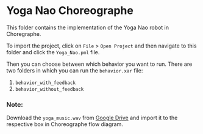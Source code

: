 # Yoga Nao Choreographe

This folder contains the implementation of the Yoga Nao robot in Choregraphe. 

To import the project, click on `File` > `Open Project` and then navigate to this folder and click the `Yoga_Nao.pml` file.

Then you can choose between which behavior you want to run.
There are two folders in which you can run the `behavior.xar` file:
1. `behavior_with_feedback`
2. `behavior_without_feedback`

### Note:
Download the `yoga_music.wav` from [Google Drive](https://drive.google.com/file/d/1H3gUy-Fc5bSU9Z72Q9IbFXJU4U6G2IT9/view?usp=sharing) and import it to the respective box in Choreographe flow diagram.
